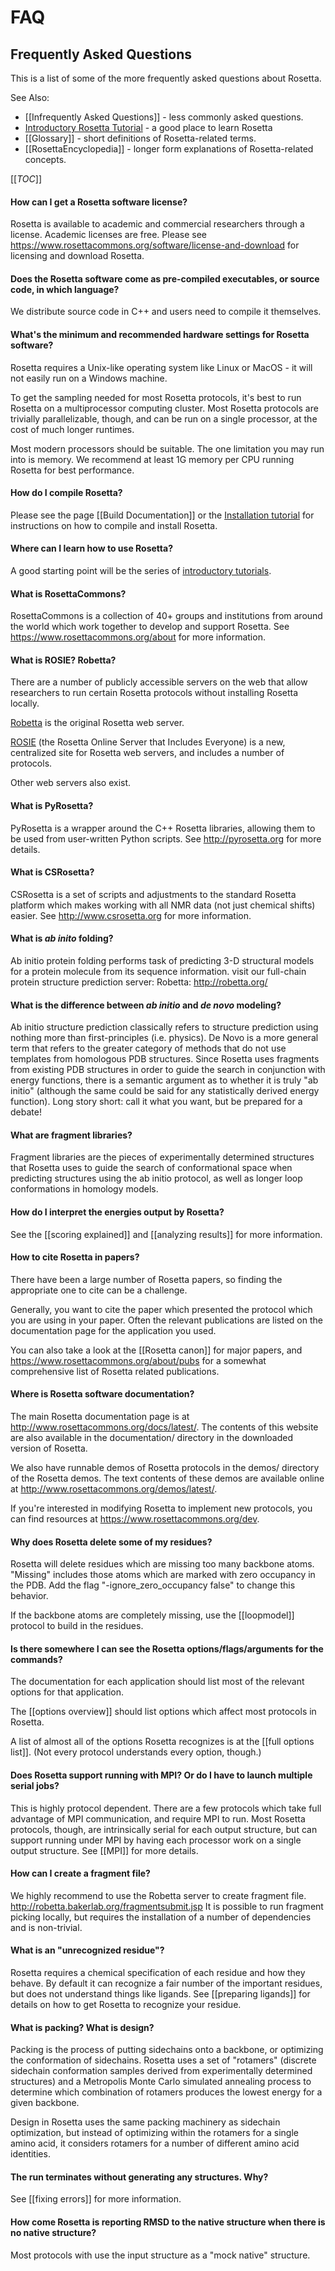 # FAQ
## Frequently Asked Questions

This is a list of some of the more frequently asked questions about Rosetta.

See Also:
* [[Infrequently Asked Questions]] - less commonly asked questions. 
* [Introductory Rosetta Tutorial](https://www.rosettacommons.org/demos/latest/Home#tutorials) - a good place to learn Rosetta
* [[Glossary]] - short definitions of Rosetta-related terms.
* [[RosettaEncyclopedia]] - longer form explanations of Rosetta-related concepts. 

[[_TOC_]]

#### How can I get a Rosetta software license?

Rosetta is available to academic and commercial researchers through a license. Academic licenses are free. Please see <https://www.rosettacommons.org/software/license-and-download> for licensing and download Rosetta.

#### Does the Rosetta software come as pre-compiled executables, or source code, in which language?

We distribute source code in C++ and users need to compile it themselves.

#### What's the minimum and recommended hardware settings for Rosetta software?

Rosetta requires a Unix-like operating system like Linux or MacOS - it will not easily run on a Windows machine.

To get the sampling needed for most Rosetta protocols, it's best to run Rosetta on a multiprocessor computing cluster. Most Rosetta protocols are trivially parallelizable, though, and can be run on a single processor, at the cost of much longer runtimes.

Most modern processors should be suitable. The one limitation you may run into is memory. We recommend at least 1G memory per CPU running Rosetta for best performance.

#### How do I compile Rosetta?

Please see the page [[Build Documentation]] or the [Installation tutorial](https://www.rosettacommons.org/demos/latest/tutorials/install_build/install_build) for instructions on how to compile and install Rosetta.

#### Where can I learn how to use Rosetta?

A good starting point will be the series of [introductory tutorials](https://www.rosettacommons.org/demos/latest/Home#tutorials).

#### What is RosettaCommons?

RosettaCommons is a collection of 40+ groups and institutions from around the world which work together to develop and support Rosetta. See <https://www.rosettacommons.org/about> for more information.


#### What is ROSIE? Robetta?

There are a number of publicly accessible servers on the web that allow researchers to run certain Rosetta protocols without installing Rosetta locally.

[Robetta](http://www.robetta.org/) is the original Rosetta web server.

[ROSIE](http://rosie.rosettacommons.org/) (the Rosetta Online Server that Includes Everyone) is a new, centralized site for Rosetta web servers, and includes a number of protocols.

Other web servers also exist.

#### What is PyRosetta?

PyRosetta is a wrapper around the C++ Rosetta libraries, allowing them to be used from user-written Python scripts. See <http://pyrosetta.org> for more details.

#### What is CSRosetta?

CSRosetta is a set of scripts and adjustments to the standard Rosetta platform which makes working with all NMR data (not just chemical shifts) easier. See <http://www.csrosetta.org> for more information.

#### What is _ab inito_ folding?

Ab initio protein folding performs task of predicting 3-D structural models for a protein molecule from its sequence information. visit our full-chain protein structure prediction server: Robetta: <http://robetta.org/>

#### What is the difference between _ab initio_ and _de novo_ modeling?

Ab initio structure prediction classically refers to structure prediction using nothing more than first-principles (i.e. physics). De Novo is a more general term that refers to the greater category of methods that do not use templates from homologous PDB structures. Since Rosetta uses fragments from existing PDB structures in order to guide the search in conjunction with energy functions, there is a semantic argument as to whether it is truly "ab initio" (although the same could be said for any statistically derived energy function). Long story short: call it what you want, but be prepared for a debate!

#### What are fragment libraries?

Fragment libraries are the pieces of experimentally determined structures that Rosetta uses to guide the search of conformational space when predicting structures using the ab initio protocol, as well as longer loop conformations in homology models.

#### How do I interpret the energies output by Rosetta?

See the [[scoring explained]] and [[analyzing results]] for more information.

#### How to cite Rosetta in papers?

There have been a large number of Rosetta papers, so finding the appropriate one to cite can be a challenge.

Generally, you want to cite the paper which presented the protocol which you are using in your paper. Often the relevant publications are listed on the documentation page for the application you used. 

You can also take a look at the [[Rosetta canon]] for major papers, and <https://www.rosettacommons.org/about/pubs> for a somewhat comprehensive list of Rosetta related publications.

#### Where is Rosetta software documentation?

The main Rosetta documentation page is at <http://www.rosettacommons.org/docs/latest/>. The contents of this website are also available in the documentation/ directory in the downloaded version of Rosetta.

We also have runnable demos of Rosetta protocols in the demos/ directory of the Rosetta demos. The text contents of these demos are available online at <http://www.rosettacommons.org/demos/latest/>.

If you're interested in modifying Rosetta to implement new protocols, you can find resources at <https://www.rosettacommons.org/dev>.

#### Why does Rosetta delete some of my residues?

Rosetta will delete residues which are missing too many backbone atoms. 
"Missing" includes those atoms which are marked with zero occupancy in the PDB.
Add the flag "-ignore_zero_occupancy false" to change this behavior.

If the backbone atoms are completely missing, use the [[loopmodel]] protocol to build in the residues.  

#### Is there somewhere I can see the Rosetta options/flags/arguments for the commands?

The documentation for each application should list most of the relevant options for that application.

The [[options overview]] should list options which affect most protocols in Rosetta.


A list of almost all of the options Rosetta recognizes is at the [[full options list]]. (Not every protocol understands every option, though.)


#### Does Rosetta support running with MPI? Or do I have to launch multiple serial jobs?


This is highly protocol dependent. There are a few protocols which take full advantage of MPI communication, and require MPI to run.
Most Rosetta protocols, though, are intrinsically serial for each output structure, but can support running under MPI by having each processor work on a single output structure. See [[MPI]] for more details.

#### How can I create a fragment file?

We highly recommend to use the Robetta server to create fragment file. <http://robetta.bakerlab.org/fragmentsubmit.jsp> It is possible to run fragment picking locally, but requires the installation of a number of dependencies and is non-trivial.

#### What is an "unrecognized residue"?

Rosetta requires a chemical specification of each residue and how they behave. By default it can recognize a fair number of the important residues, but does not understand things like ligands. See [[preparing ligands]] for details on how to get Rosetta to recognize your residue.

#### What is packing? What is design?

Packing is the process of putting sidechains onto a backbone, or optimizing the conformation of sidechains. 
Rosetta uses a set of "rotamers" (discrete sidechain conformation samples derived from experimentally determined structures) and a Metropolis Monte Carlo simulated annealing process to determine which combination of rotamers produces the lowest energy for a given backbone.

Design in Rosetta uses the same packing machinery as sidechain optimization, but instead of optimizing within the rotamers for a single amino acid, it considers rotamers for a number of different amino acid identities. 

#### The run terminates without generating any structures. Why?

See [[fixing errors]] for more information.

#### How come Rosetta is reporting RMSD to the native structure when there is no native structure?

Most protocols with use the input structure as a "mock native" structure.

